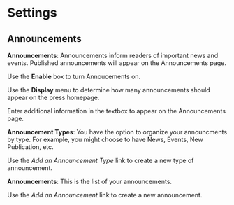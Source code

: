 # Settings
## Announcements

**Announcements**: Announcements inform readers of important news and events. Published announcements will appear on the Announcements page.

Use the **Enable** box to turn Annoucements on.

Use the **Display** menu to determine how many announcements should appear on the press homepage.

Enter additional information in the textbox to appear on the Announcements page.

**Announcement Types**: You have the option to organize your announcments by type. For example, you might choose to have News, Events, New Publication, etc.

Use the *Add an Announcement Type* link to create a new type of announcement.

**Announcements**: This is the list of your announcements.

Use the *Add an Announcement* link to create a new announcement.




